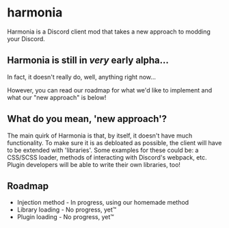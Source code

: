 # harmonia

Harmonia is a Discord client mod that takes a new approach to modding your Discord.

## Harmonia is still in *very* early alpha...

In fact, it doesn't really do, well, anything right now...

However, you can read our roadmap for what we'd like to implement and what our "new approach" is below!

## What do you mean, 'new approach'?

The main quirk of Harmonia is that, by itself, it doesn't have much functionality. To make sure it is as debloated as possible, the client will have to be extended with 'libraries'. Some examples for these could be: a CSS/SCSS loader, methods of interacting with Discord's webpack, etc. Plugin developers will be able to write their own libraries, too!

## Roadmap

* Injection method - In progress, using our homemade method
* Library loading - No progress, yet™️
* Plugin loading - No progress, yet™️
